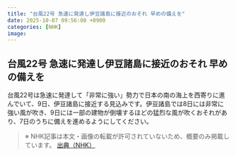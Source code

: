 ```yaml
---
title: "台風22号 急速に発達し伊豆諸島に接近のおそれ 早めの備えを"
date: 2025-10-07 09:56:08 +0900
categories: [NHK]
image: 
---
```

## 台風22号 急速に発達し伊豆諸島に接近のおそれ 早めの備えを

台風22号は急速に発達して「非常に強い」勢力で日本の南の海上を西寄りに進んでいて、9日、伊豆諸島に接近する見込みです。伊豆諸島では8日には非常に強い風が吹き、9日には一部の建物が倒壊するほどの猛烈な風が吹くおそれがあり、7日のうちに備えを進めるようにしてください。

> ※ NHK記事は本文・画像の転載が許可されていないため、概要のみ掲載しています。
[出典（NHK）](http://www3.nhk.or.jp/news/html/20251007/k10014942971000.html)

